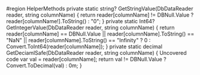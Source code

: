   #region HelperMethods
        private static string? GetStringValue(DbDataReader reader, string columnName)
        {
            return reader[columnName] != DBNull.Value ? reader[columnName!].ToString() : "0";
        }
        private static Int64? GetIntegerValue(DbDataReader reader, string columnName)
        {
            return reader[columnName] == DBNull.Value || reader[columnName].ToString() == "NaN" || reader[columnName].ToString() == "Infinity" ? 0 : Convert.ToInt64(reader[columnName]);
        }
         private static decimal GetDeciamlSafe(DbDataReader reader, string columnName)
        {
Uncovered code
            var val = reader[columnName];
            return val != DBNull.Value ? Convert.ToDecimal(val) : 0m;
        }
